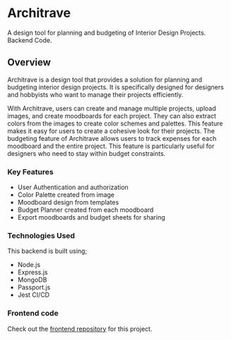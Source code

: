 # Architrave

A design tool for planning and budgeting of Interior Design Projects. Backend Code.

## Overview

Architrave is a design tool that provides a solution for planning and budgeting interior design projects. It is specifically designed for designers and hobbyists who want to manage their projects efficiently.

With Architrave, users can create and manage multiple projects, upload images, and create moodboards for each project. They can also extract colors from the images to create color schemes and palettes. This feature makes it easy for users to create a cohesive look for their projects. The budgeting feature of Architrave allows users to track expenses for each moodboard and the entire project. This feature is particularly useful for designers who need to stay within budget constraints.

### Key Features

- User Authentication and authorization
- Color Palette created from image
- Moodboard design from templates
- Budget Planner created from each moodboard
- Export moodboards and budget sheets for sharing

### Technologies Used

This backend is built using;

- Node.js
- Express.js
- MongoDB
- Passport.js
- Jest CI/CD

### Frontend code

Check out the [frontend repository](https://github.com/annoinspace/architrave-frontend) for this project.
